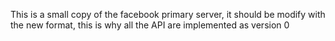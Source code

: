 This is a small copy of the facebook primary server, it should be modify with the new format,
this is why all the API are implemented as version 0 
